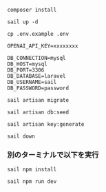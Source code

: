 `composer install`

`sail up -d`

`cp .env.example .env`

```
OPENAI_API_KEY=xxxxxxxx

DB_CONNECTION=mysql
DB_HOST=mysql
DB_PORT=3306
DB_DATABASE=laravel
DB_USERNAME=sail
DB_PASSWORD=password
```

`sail artisan migrate`

`sail artisan db:seed`

`sail artisan key:generate`

`sail down`

### 別のターミナルで以下を実行

`sail npm install`

`sail npm run dev`
